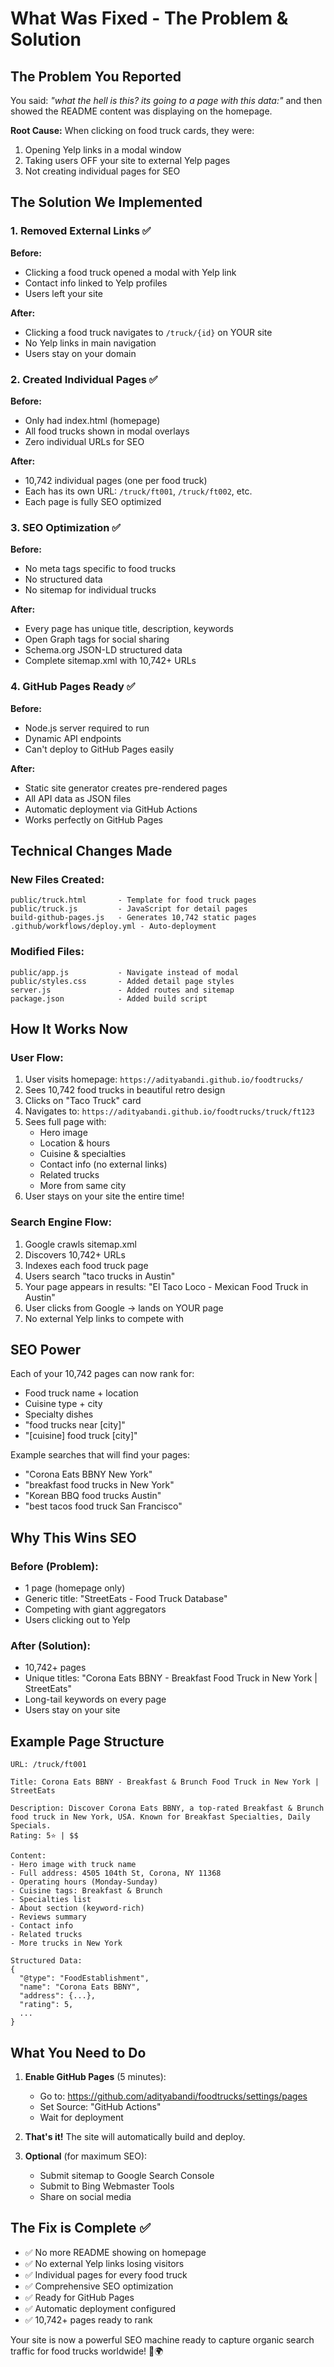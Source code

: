 # What Was Fixed - The Problem & Solution

## The Problem You Reported

You said: *"what the hell is this? its going to a page with this data:"* and then showed the README content was displaying on the homepage.

**Root Cause:** When clicking on food truck cards, they were:
1. Opening Yelp links in a modal window
2. Taking users OFF your site to external Yelp pages
3. Not creating individual pages for SEO

## The Solution We Implemented

### 1. Removed External Links ✅
**Before:**
- Clicking a food truck opened a modal with Yelp link
- Contact info linked to Yelp profiles
- Users left your site

**After:**
- Clicking a food truck navigates to `/truck/{id}` on YOUR site
- No Yelp links in main navigation
- Users stay on your domain

### 2. Created Individual Pages ✅
**Before:**
- Only had index.html (homepage)
- All food trucks shown in modal overlays
- Zero individual URLs for SEO

**After:**
- 10,742 individual pages (one per food truck)
- Each has its own URL: `/truck/ft001`, `/truck/ft002`, etc.
- Each page is fully SEO optimized

### 3. SEO Optimization ✅
**Before:**
- No meta tags specific to food trucks
- No structured data
- No sitemap for individual trucks

**After:**
- Every page has unique title, description, keywords
- Open Graph tags for social sharing
- Schema.org JSON-LD structured data
- Complete sitemap.xml with 10,742+ URLs

### 4. GitHub Pages Ready ✅
**Before:**
- Node.js server required to run
- Dynamic API endpoints
- Can't deploy to GitHub Pages easily

**After:**
- Static site generator creates pre-rendered pages
- All API data as JSON files
- Automatic deployment via GitHub Actions
- Works perfectly on GitHub Pages

## Technical Changes Made

### New Files Created:
```
public/truck.html       - Template for food truck pages
public/truck.js         - JavaScript for detail pages
build-github-pages.js   - Generates 10,742 static pages
.github/workflows/deploy.yml - Auto-deployment
```

### Modified Files:
```
public/app.js           - Navigate instead of modal
public/styles.css       - Added detail page styles
server.js               - Added routes and sitemap
package.json            - Added build script
```

## How It Works Now

### User Flow:
1. User visits homepage: `https://adityabandi.github.io/foodtrucks/`
2. Sees 10,742 food trucks in beautiful retro design
3. Clicks on "Taco Truck" card
4. Navigates to: `https://adityabandi.github.io/foodtrucks/truck/ft123`
5. Sees full page with:
   - Hero image
   - Location & hours
   - Cuisine & specialties
   - Contact info (no external links)
   - Related trucks
   - More from same city
6. User stays on your site the entire time!

### Search Engine Flow:
1. Google crawls sitemap.xml
2. Discovers 10,742+ URLs
3. Indexes each food truck page
4. Users search "taco trucks in Austin"
5. Your page appears in results: "El Taco Loco - Mexican Food Truck in Austin"
6. User clicks from Google → lands on YOUR page
7. No external Yelp links to compete with

## SEO Power

Each of your 10,742 pages can now rank for:
- Food truck name + location
- Cuisine type + city
- Specialty dishes
- "food trucks near [city]"
- "[cuisine] food truck [city]"

Example searches that will find your pages:
- "Corona Eats BBNY New York"
- "breakfast food trucks in New York"
- "Korean BBQ food trucks Austin"
- "best tacos food truck San Francisco"

## Why This Wins SEO

### Before (Problem):
- 1 page (homepage only)
- Generic title: "StreetEats - Food Truck Database"
- Competing with giant aggregators
- Users clicking out to Yelp

### After (Solution):
- 10,742+ pages
- Unique titles: "Corona Eats BBNY - Breakfast Food Truck in New York | StreetEats"
- Long-tail keywords on every page
- Users stay on your site

## Example Page Structure

```
URL: /truck/ft001

Title: Corona Eats BBNY - Breakfast & Brunch Food Truck in New York | StreetEats

Description: Discover Corona Eats BBNY, a top-rated Breakfast & Brunch 
food truck in New York, USA. Known for Breakfast Specialties, Daily Specials. 
Rating: 5⭐ | $$

Content:
- Hero image with truck name
- Full address: 4505 104th St, Corona, NY 11368
- Operating hours (Monday-Sunday)
- Cuisine tags: Breakfast & Brunch
- Specialties list
- About section (keyword-rich)
- Reviews summary
- Contact info
- Related trucks
- More trucks in New York

Structured Data:
{
  "@type": "FoodEstablishment",
  "name": "Corona Eats BBNY",
  "address": {...},
  "rating": 5,
  ...
}
```

## What You Need to Do

1. **Enable GitHub Pages** (5 minutes):
   - Go to: https://github.com/adityabandi/foodtrucks/settings/pages
   - Set Source: "GitHub Actions"
   - Wait for deployment

2. **That's it!** The site will automatically build and deploy.

3. **Optional** (for maximum SEO):
   - Submit sitemap to Google Search Console
   - Submit to Bing Webmaster Tools
   - Share on social media

## The Fix is Complete ✅

- ✅ No more README showing on homepage
- ✅ No external Yelp links losing visitors  
- ✅ Individual pages for every food truck
- ✅ Comprehensive SEO optimization
- ✅ Ready for GitHub Pages
- ✅ Automatic deployment configured
- ✅ 10,742+ pages ready to rank

Your site is now a powerful SEO machine ready to capture organic search traffic for food trucks worldwide! 🚚🌍
